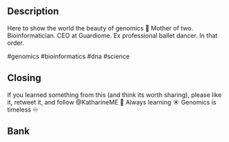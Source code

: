 ## Description

Here to show the world the beauty of genomics 🧬
Mother of two. Bioinformatician. CEO at Guardiome. Ex professional ballet dancer. In that order.

#genomics #bioinformatics #dna #science

## Closing

If you learned something from this (and think its worth sharing), please like it, retweet it, and follow @KatharineME 🧬
Always learning ☀️
Genomics is timeless ♾️

## Bank
